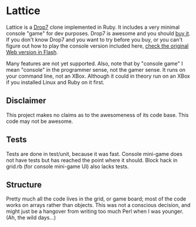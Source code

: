Lattice
=======

Lattice is a [Drop7](http://areacodeinc.com/drop7/) clone implemented in Ruby. It includes a very minimal console "game" for dev purposes. Drop7 is awesome and you should [buy it](http://click.linksynergy.com/fs-bin/stat?id=t/y4Q7T5vuU&offerid=146261&type=3&subid=0&tmpid=1826&RD_PARM1=http%253A%252F%252Fitunes.apple.com%252Fus%252Fapp%252Fdrop7%252Fid299940763%253Fmt%253D8%2526uo%253D4%2526partnerId%253D30). If you don't know Drop7 and you want to try before you buy, or you can't figure out how to play the console version included here, [check the original Web version in Flash](http://www.chainfactor.com/).

Many features are not yet supported. Also, note that by "console game" I mean "console" in the programmer sense, not the gamer sense. It runs on your command line, not an XBox. Although it could in theory run on an XBox if you installed Linux and Ruby on it first.

Disclaimer
----------

This project makes no claims as to the awesomeness of its code base. This code may not be awesome.

Tests
-----

Tests are done in test/unit, because it was fast. Console mini-game does not have tests but has reached the point where it should. Block hack in grid.rb (for console mini-game UI) also lacks tests.

Structure
---------

Pretty much all the code lives in the grid, or game board; most of the code works on arrays rather than objects. This was not a conscious decision, and might just be a hangover from writing too much Perl when I was younger. (Ah, the wild days...)
